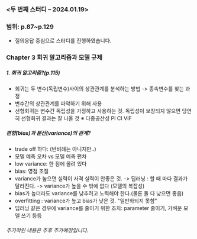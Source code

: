 ### <두 번째 스터디 – 2024.01.19> 
### 범위: p.87~p.129
- 질의응답 중심으로 스터디를 진행하였습니다.
### Chapter 3 회귀 알고리즘과 모델 규제
##### 1. 회귀 알고리즘?(p.115)
- 회귀는 두 변수(독립변수)사이의 상관관계를 분석하는 방법 -> 종속변수를 찾는 과정
- 변수간의 상관관계를 파악하기 위해 사용 
- 선형회귀는 변수간 독립성을 가정하고 사용하는 것. 독립성이 보장되지 않으면 당연히 선형회귀 결과는 잘 나올 것
※ 다중공산성 PI CI VIF
##### 편향(bias)과 분산(variance)의 관계?
- trade off 하다:  (반비례는 아니지만..)
- 모델 예측 오차 vs 모델 예측 편차 
- low variance: 한 점에 몰려 있다
- bias: 영점 조절
- variance가 높으면 실력이 사격 실력이 안좋은 것. -> 딥러닝 : 할 때 마다 결과가 달라진다. -> variance가 높을 수 밖에 없다 (모델의 복잡성)
- bias가 높더라도 variance를 낮추려고 노력해야 한다.(물론 둘 다 낮으면 좋음)
- overfitting : variance가 높고 bias가 낮은 것. "일반화되지 못함"
- 딥러닝 같은 경우에 variance를 줄이기 위한 조치: parameter 줄이기, 가벼운 모델 쓰기 등등
###### 추가적인 내용은 추후 추가예정입니다.

